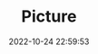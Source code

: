 ---
weight: 1
images:
- /images/edited/173.jpeg
title: Picture
date: 2022-10-24 22:59:53
tags:
- luminar
- work
---